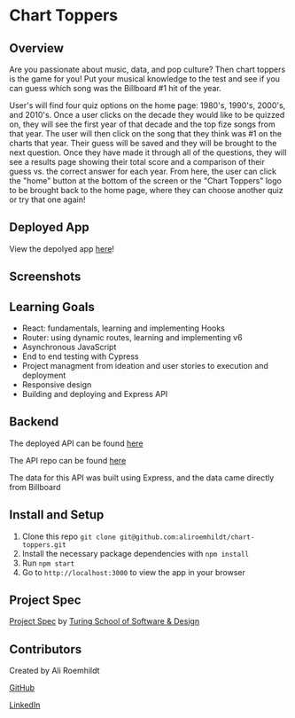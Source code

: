 # Chart Toppers

## Overview

Are you passionate about music, data, and pop culture? Then chart toppers is the game for you! Put your musical knowledge to the test and see if you can guess which song was the Billboard #1 hit of the year.

User's will find four quiz options on the home page: 1980's, 1990's, 2000's, and 2010's. Once a user clicks on the decade they would like to be quizzed on, they will see the first year of that decade and the top fize songs from that year. The user will then click on the song that they think was #1 on the charts that year. Their guess will be saved and they will be brought to the next question. Once they have made it through all of the questions, they will see a results page showing their total score and a comparison of their guess vs. the correct answer for each year. From here, the user can click the "home" button at the bottom of the screen or the "Chart Toppers" logo to be brought back to the home page, where they can choose another quiz or try that one again! 

## Deployed App

View the depolyed app [here](https://chart-toppers.herokuapp.com/home)!

## Screenshots

## Learning Goals
- React: fundamentals, learning and implementing Hooks
- Router: using dynamic routes, learning and implementing v6
- Asynchronous JavaScript
- End to end testing with Cypress
- Project managment from ideation and user stories to execution and deployment
- Responsive design 
- Building and deploying and Express API

## Backend

The deployed API can be found [here](https://chart-toppers-api.herokuapp.com/api/v1/songs)

The API repo can be found [here](https://github.com/aliroemhildt/chart-toppers-api)

The data for this API was built using Express, and the data came directly from Billboard

## Install and Setup

1. Clone this repo `git clone git@github.com:aliroemhildt/chart-toppers.git`
2. Install the necessary package dependencies with `npm install`
3. Run `npm start`
4. Go to `http://localhost:3000` to view the app in your browser

## Project Spec

[Project Spec](https://frontend.turing.edu/projects/module-3/showcase.html) by [Turing School of Software & Design](https://turing.edu/)

## Contributors

Created by Ali Roemhildt

[GitHub](https://github.com/aliroemhildt)

[LinkedIn](https://www.linkedin.com/in/aliroemhildt/)
